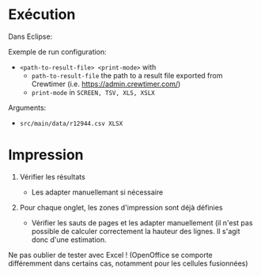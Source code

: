 # Exécution

Dans Eclipse: 

Exemple de run configuration:
- `<path-to-result-file> <print-mode>`
  with
	- `path-to-result-file` the path to a result file exported from Crewtimer (i.e. https://admin.crewtimer.com/)
	- `print-mode` in `SCREEN, TSV, XLS, XSLX`
  
Arguments:
- `src/main/data/r12944.csv XLSX`


# Impression

1. Vérifier les résultats

	- Les adapter manuellemant si nécessaire

1. Pour chaque onglet, les zones d'impression sont déjà définies

	- Vérifier les sauts de pages et les adapter manuellement (il n'est pas possible de calculer correctement la hauteur des lignes. Il s'agit donc d'une estimation.
  
Ne pas oublier de tester avec Excel !
(OpenOffice se comporte différemment dans certains cas, notamment pour les cellules fusionnées)